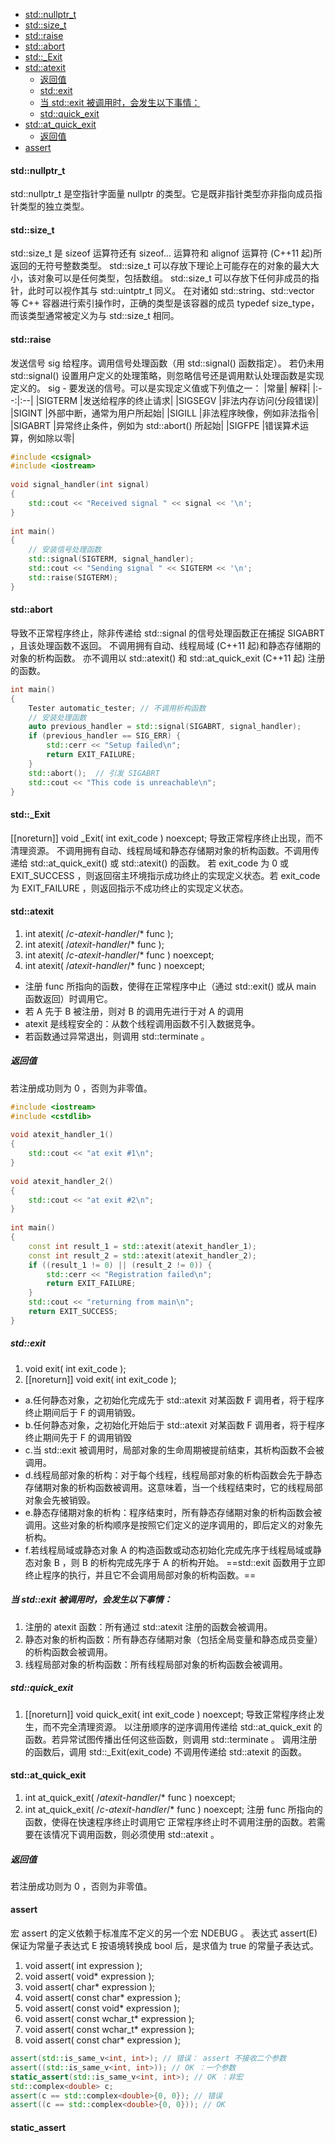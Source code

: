 


<!-- @import "[TOC]" {cmd="toc" depthFrom=1 depthTo=6 orderedList=false} -->

<!-- code_chunk_output -->

- [std::nullptr_t](#stdnullptr_t)
- [std::size_t](#stdsize_t)
- [std::raise](#stdraise)
- [std::abort](#stdabort)
- [std::_Exit](#std_exit)
- [std::atexit](#stdatexit)
  - [返回值](#返回值)
  - [std::exit](#stdexit)
  - [当 std::exit 被调用时，会发生以下事情：](#当-stdexit-被调用时会发生以下事情)
  - [std::quick_exit](#stdquick_exit)
- [std::at_quick_exit](#stdat_quick_exit)
  - [返回值](#返回值-1)
- [assert](#assert)

<!-- /code_chunk_output -->


#### std::nullptr_t
std::nullptr_t 是空指针字面量 nullptr 的类型。它是既非指针类型亦非指向成员指针类型的独立类型。


#### std::size_t
std::size_t 是 sizeof 运算符还有 sizeof... 运算符和 alignof 运算符 (C++11 起)所返回的无符号整数类型。
std::size_t 可以存放下理论上可能存在的对象的最大大小，该对象可以是任何类型，包括数组。
std::size_t 可以存放下任何非成员的指针，此时可以视作其与 std::uintptr_t 同义。
在对诸如 std::string、std::vector 等 C++ 容器进行索引操作时，正确的类型是该容器的成员 typedef size_type，而该类型通常被定义为与 std::size_t 相同。

#### std::raise
发送信号 sig 给程序。调用信号处理函数（用 std::signal() 函数指定）。
若仍未用 std::signal() 设置用户定义的处理策略，则忽略信号还是调用默认处理函数是实现定义的。
sig	-	要发送的信号。可以是实现定义值或下列值之一：
|常量|	解释|
|:--:|:--|
|SIGTERM	|发送给程序的终止请求|
|SIGSEGV	|非法内存访问(分段错误)|
|SIGINT     |外部中断，通常为用户所起始|
|SIGILL	    |非法程序映像，例如非法指令|
|SIGABRT	|异常终止条件，例如为 std::abort() 所起始|
|SIGFPE	    |错误算术运算，例如除以零|

```cpp
#include <csignal>
#include <iostream>
 
void signal_handler(int signal)
{
    std::cout << "Received signal " << signal << '\n';
}
 
int main()
{
    // 安装信号处理函数
    std::signal(SIGTERM, signal_handler);
    std::cout << "Sending signal " << SIGTERM << '\n';
    std::raise(SIGTERM);
}
```


#### std::abort
导致不正常程序终止，除非传递给 std::signal 的信号处理函数正在捕捉 SIGABRT ，且该处理函数不返回。
不调用拥有自动、线程局域 (C++11 起)和静态存储期的对象的析构函数。
亦不调用以 std::atexit() 和 std::at_quick_exit (C++11 起) 注册的函数。
```cpp
int main()
{
    Tester automatic_tester; // 不调用析构函数
    // 安装处理函数
    auto previous_handler = std::signal(SIGABRT, signal_handler);
    if (previous_handler == SIG_ERR) {
        std::cerr << "Setup failed\n";
        return EXIT_FAILURE;
    }
    std::abort();  // 引发 SIGABRT
    std::cout << "This code is unreachable\n";
}
```


#### std::_Exit
[[noreturn]] void _Exit( int exit_code ) noexcept;
导致正常程序终止出现，而不清理资源。
不调用拥有自动、线程局域和静态存储期对象的析构函数。不调用传递给 std::at_quick_exit() 或 std::atexit() 的函数。
若 exit_code 为 0 或 EXIT_SUCCESS ，则返回宿主环境指示成功终止的实现定义状态。若 exit_code 为 EXIT_FAILURE ，则返回指示不成功终止的实现定义状态。

#### std::atexit
1. int atexit( /*c-atexit-handler*/* func );
2. int atexit( /*atexit-handler*/* func );
3. int atexit( /*c-atexit-handler*/* func ) noexcept;
4. int atexit( /*atexit-handler*/* func ) noexcept;
- 注册 func 所指向的函数，使得在正常程序中止（通过 std::exit() 或从 main 函数返回）时调用它。
- 若 A 先于 B 被注册，则对 B 的调用先进行于对 A 的调用
- atexit 是线程安全的：从数个线程调用函数不引入数据竞争。
- 若函数通过异常退出，则调用 std::terminate 。
##### 返回值
若注册成功则为 ​0​ ，否则为非零值。
```cpp
#include <iostream>
#include <cstdlib>
 
void atexit_handler_1() 
{
    std::cout << "at exit #1\n";
}
 
void atexit_handler_2() 
{
    std::cout << "at exit #2\n";
}
 
int main() 
{
    const int result_1 = std::atexit(atexit_handler_1);
    const int result_2 = std::atexit(atexit_handler_2);
    if ((result_1 != 0) || (result_2 != 0)) {
        std::cerr << "Registration failed\n";
        return EXIT_FAILURE;
    }
    std::cout << "returning from main\n";
    return EXIT_SUCCESS;
}
```

##### std::exit
1. void exit( int exit_code );
2. [[noreturn]] void exit( int exit_code );
- a.任何静态对象，之初始化完成先于 std::atexit 对某函数 F 调用者，将于程序终止期间后于 F 的调用销毁。
- b.任何静态对象，之初始化开始后于 std::atexit 对某函数 F 调用者，将于程序终止期间先于 F 的调用销毁
- c.当 std::exit 被调用时，局部对象的生命周期被提前结束，其析构函数不会被调用。
- d.线程局部对象的析构：对于每个线程，线程局部对象的析构函数会先于静态存储期对象的析构函数被调用。这意味着，当一个线程结束时，它的线程局部对象会先被销毁。
- e.静态存储期对象的析构：程序结束时，所有静态存储期对象的析构函数会被调用。这些对象的析构顺序是按照它们定义的逆序调用的，即后定义的对象先析构。
- f.若线程局域或静态对象 A 的构造函数或动态初始化完成先序于线程局域或静态对象 B ，则 B 的析构完成先序于 A 的析构开始。
==std::exit 函数用于立即终止程序的执行，并且它不会调用局部对象的析构函数。==
##### 当 std::exit 被调用时，会发生以下事情：
1. 注册的 atexit 函数：所有通过 std::atexit 注册的函数会被调用。
2. 静态对象的析构函数：所有静态存储期对象（包括全局变量和静态成员变量）的析构函数会被调用。
3. 线程局部对象的析构函数：所有线程局部对象的析构函数会被调用。

##### std::quick_exit
1. [[noreturn]] void quick_exit( int exit_code ) noexcept;
导致正常程序终止发生，而不完全清理资源。
以注册顺序的逆序调用传递给 std::at_quick_exit 的函数。若异常试图传播出任何这些函数，则调用 std::terminate 。
调用注册的函数后，调用 std::_Exit(exit_code) 
不调用传递给 std::atexit 的函数。


#### std::at_quick_exit
1. int at_quick_exit( /*atexit-handler*/* func ) noexcept;
1. int at_quick_exit( /*c-atexit-handler*/* func ) noexcept;
注册 func 所指向的函数，使得在快速程序终止时调用它
正常程序终止时不调用注册的函数。若需要在该情况下调用函数，则必须使用 std::atexit 。
##### 返回值
若注册成功则为 ​0​ ，否则为非零值。

#### assert
宏 assert 的定义依赖于标准库不定义的另一个宏 NDEBUG 。
表达式 assert(E) 保证为常量子表达式
E 按语境转换成 bool 后，是求值为 true 的常量子表达式。
1. void assert( int expression );
2. void assert( void* expression );
3. void assert( char* expression );
4. void assert( const char* expression );
5. void assert( const void* expression );
6. void assert( const wchar_t* expression );
7. void assert( const wchar_t* expression );
8. void assert( const char* expression );

```cpp
assert(std::is_same_v<int, int>); // 错误： assert 不接收二个参数
assert((std::is_same_v<int, int>)); // OK ：一个参数
static_assert(std::is_same_v<int, int>); // OK ：非宏
std::complex<double> c;
assert(c == std::complex<double>{0, 0}); // 错误
assert((c == std::complex<double>{0, 0})); // OK
```

#### static_assert

